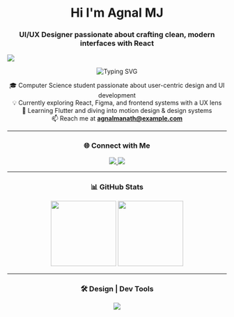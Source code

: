 <h1 align="center">Hi I'm Agnal MJ</h1>
<h3 align="center">UI/UX Designer passionate about crafting clean, modern interfaces with React</h3>

[![](https://visitcount.itsvg.in/api?id=agnalmj&label=Profile%20Views&pretty=false)](https://visitcount.itsvg.in)

<div align="center">
  <img src="https://readme-typing-svg.herokuapp.com/?font=Chakra+Petch&size=30&pause=1000&color=0FF714&center=true&vCenter=true&width=700&lines=I'm+Agnal+MJ;Designing+intuitive+user+experiences;Translating+ideas+into+interactive+UI" alt="Typing SVG"/>
</div>

<div align="center">

🎓 Computer Science student passionate about user-centric design and UI development<br>
💡 Currently exploring React, Figma, and frontend systems with a UX lens<br>
🚀 Learning Flutter and diving into motion design & design systems<br>
📫 Reach me at **agnalmanath@example.com**

</div>

---

<h3 align="center">🌐 Connect with Me</h3>

<div align="center"> 
  <a href="mailto:agnalmanath@gmail.com">
    <img src="https://img.shields.io/badge/Gmail-333333?style=for-the-badge&logo=gmail&logoColor=red" />
  </a>
  <a href="https://www.instagram.com/yourprofile/" target="_blank">
    <img src="https://img.shields.io/badge/Instagram-833ab4?style=for-the-badge&logo=instagram&logoColor=white" />
  </a>
<!--   <a href="https://www.hackerrank.com/yourhandle" target="_blank">
    <img src="https://img.shields.io/badge/HackerRank-2EC866?style=for-the-badge&logo=HackerRank&logoColor=white" />
  </a>
  <a href="https://leetcode.com/yourhandle/" target="_blank">
    <img src="https://img.shields.io/badge/LeetCode-FFA116?style=for-the-badge&logo=LeetCode&logoColor=black" />
  </a> -->
</div>

---

<h3 align="center">📊 GitHub Stats</h3>
<div align="center">
  <img src="https://github-readme-stats.vercel.app/api?username=agnalmj&show_icons=true&theme=dark" height="150" />
  <img src="https://streak-stats.demolab.com/?user=agnalmj&theme=dark" height="150"/>
</div>

---

<h3 align="center">🛠️ Design | Dev Tools</h3>

<div align="center">
    <img src="https://skillicons.dev/icons?i=figma,html,css,flutter,python,java,mysql,git,github" />
</div>
